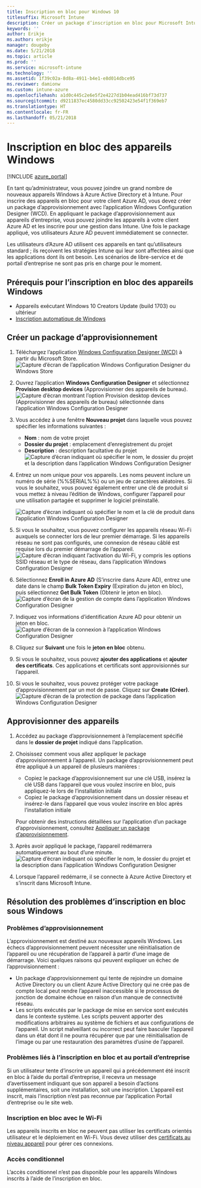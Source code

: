```yaml
---
title: Inscription en bloc pour Windows 10
titlesuffix: Microsoft Intune
description: Créer un package d’inscription en bloc pour Microsoft Intune
keywords: ''
author: Erikje
ms.author: erikje
manager: dougeby
ms.date: 5/21/2018
ms.topic: article
ms.prod: ''
ms.service: microsoft-intune
ms.technology: ''
ms.assetid: 1f39c02a-8d8a-4911-b4e1-e8d014dbce95
ms.reviewer: damionw
ms.custom: intune-azure
ms.openlocfilehash: a1d0c445c2e6e5f2e4227d1b04ead416bf73d737
ms.sourcegitcommit: d9211837ec4580dd33cc92502423e54f1f369eb7
ms.translationtype: HT
ms.contentlocale: fr-FR
ms.lasthandoff: 05/21/2018
---
```

# <a name="bulk-enrollment-for-windows-devices"></a>Inscription en bloc des appareils Windows

[!INCLUDE [azure_portal](./includes/azure_portal.md)]

En tant qu’administrateur, vous pouvez joindre un grand nombre de nouveaux appareils Windows à Azure Active Directory et à Intune. Pour inscrire des appareils en bloc pour votre client Azure AD, vous devez créer un package d’approvisionnement avec l’application Windows Configuration Designer (WCD). En appliquant le package d’approvisionnement aux appareils d’entreprise, vous pouvez joindre les appareils à votre client Azure AD et les inscrire pour une gestion dans Intune. Une fois le package appliqué, vos utilisateurs Azure AD peuvent immédiatement se connecter.

Les utilisateurs d’Azure AD utilisent ces appareils en tant qu’utilisateurs standard ; ils reçoivent les stratégies Intune qui leur sont affectées ainsi que les applications dont ils ont besoin. Les scénarios de libre-service et de portail d’entreprise ne sont pas pris en charge pour le moment.

## <a name="prerequisites-for-windows-devices-bulk-enrollment"></a>Prérequis pour l’inscription en bloc des appareils Windows

- Appareils exécutant Windows 10 Creators Update (build 1703) ou ultérieur
- [Inscription automatique de Windows](windows-enroll.md#enable-windows-10-automatic-enrollment)

## <a name="create-a-provisioning-package"></a>Créer un package d’approvisionnement

1. Téléchargez l’application [Windows Configuration Designer (WCD)](https://www.microsoft.com/store/apps/9nblggh4tx22) à partir du Microsoft Store.
   ![Capture d’écran de l’application Windows Configuration Designer du Windows Store](media/bulk-enroll-store.png)

2. Ouvrez l’application **Windows Configuration Designer** et sélectionnez **Provision desktop devices** (Approvisionner des appareils de bureau).
   ![Capture d’écran montrant l’option Provision desktop devices (Approvisionner des appareils de bureau) sélectionnée dans l’application Windows Configuration Designer](media/bulk-enroll-select.png)

3. Vous accédez à une fenêtre **Nouveau projet** dans laquelle vous pouvez spécifier les informations suivantes :
   - **Nom** : nom de votre projet
   - **Dossier du projet** : emplacement d’enregistrement du projet
   - **Description** : description facultative du projet ![Capture d’écran indiquant où spécifier le nom, le dossier du projet et la description dans l’application Windows Configuration Designer](media/bulk-enroll-name.png)

4. Entrez un nom unique pour vos appareils. Les noms peuvent inclure un numéro de série (%%SERIAL%%) ou un jeu de caractères aléatoires. Si vous le souhaitez, vous pouvez également entrer une clé de produit si vous mettez à niveau l’édition de Windows, configurer l’appareil pour une utilisation partagée et supprimer le logiciel préinstallé.

   ![Capture d’écran indiquant où spécifier le nom et la clé de produit dans l’application Windows Configuration Designer](media/bulk-enroll-device.png)

5. Si vous le souhaitez, vous pouvez configurer les appareils réseau Wi-Fi auxquels se connecter lors de leur premier démarrage.  Si les appareils réseau ne sont pas configurés, une connexion de réseau câblé est requise lors du premier démarrage de l’appareil.
   ![Capture d’écran indiquant l’activation du Wi-Fi, y compris les options SSID réseau et le type de réseau, dans l’application Windows Configuration Designer](media/bulk-enroll-network.png)

6. Sélectionnez **Enroll in Azure AD** (S’inscrire dans Azure AD), entrez une date dans le champ **Bulk Token Expiry** (Expiration du jeton en bloc), puis sélectionnez **Get Bulk Token** (Obtenir le jeton en bloc).
   ![Capture d’écran de la gestion de compte dans l’application Windows Configuration Designer](media/bulk-enroll-account.png)

7. Indiquez vos informations d’identification Azure AD pour obtenir un jeton en bloc.
   ![Capture d’écran de la connexion à l’application Windows Configuration Designer](media/bulk-enroll-cred.png)

8. Cliquez sur **Suivant** une fois le **jeton en bloc** obtenu.

9. Si vous le souhaitez, vous pouvez **ajouter des applications** et **ajouter des certificats**. Ces applications et certificats sont approvisionnés sur l’appareil.

10. Si vous le souhaitez, vous pouvez protéger votre package d’approvisionnement par un mot de passe.  Cliquez sur **Create (Créer)**.
    ![Capture d’écran de la protection de package dans l’application Windows Configuration Designer](media/bulk-enroll-create.png)

## <a name="provision-devices"></a>Approvisionner des appareils

1. Accédez au package d’approvisionnement à l’emplacement spécifié dans le **dossier de projet** indiqué dans l’application.

2. Choisissez comment vous allez appliquer le package d’approvisionnement à l’appareil.  Un package d’approvisionnement peut être appliqué à un appareil de plusieurs manières :
   - Copiez le package d’approvisionnement sur une clé USB, insérez la clé USB dans l’appareil que vous voulez inscrire en bloc, puis appliquez-le lors de l’installation initiale
   - Copiez le package d’approvisionnement dans un dossier réseau et insérez-le dans l’appareil que vous voulez inscrire en bloc après l’installation initiale

   Pour obtenir des instructions détaillées sur l’application d’un package d’approvisionnement, consultez [Appliquer un package d’approvisionnement](https://technet.microsoft.com/itpro/windows/configure/provisioning-apply-package).

3. Après avoir appliqué le package, l’appareil redémarrera automatiquement au bout d’une minute.
   ![Capture d’écran indiquant où spécifier le nom, le dossier du projet et la description dans l’application Windows Configuration Designer](media/bulk-enroll-add.png)

4. Lorsque l’appareil redémarre, il se connecte à Azure Active Directory et s’inscrit dans Microsoft Intune.

## <a name="troubleshooting-windows-bulk-enrollment"></a>Résolution des problèmes d’inscription en bloc sous Windows

### <a name="provisioning-issues"></a>Problèmes d’approvisionnement
L’approvisionnement est destiné aux nouveaux appareils Windows. Les échecs d’approvisionnement peuvent nécessiter une réinitialisation de l’appareil ou une récupération de l’appareil à partir d’une image de démarrage. Voici quelques raisons qui peuvent expliquer un échec de l’approvisionnement :

- Un package d’approvisionnement qui tente de rejoindre un domaine Active Directory ou un client Azure Active Directory qui ne crée pas de compte local peut rendre l’appareil inaccessible si le processus de jonction de domaine échoue en raison d’un manque de connectivité réseau.
- Les scripts exécutés par le package de mise en service sont exécutés dans le contexte système. Les scripts peuvent apporter des modifications arbitraires au système de fichiers et aux configurations de l’appareil. Un script malveillant ou incorrect peut faire basculer l’appareil dans un état dont il ne pourra récupérer que par une réinitialisation de l’image ou par une restauration des paramètres d’usine de l’appareil.

### <a name="problems-with-bulk-enrollment-and-company-portal"></a>Problèmes liés à l’inscription en bloc et au portail d’entreprise
Si un utilisateur tente d’inscrire un appareil qui a précédemment été inscrit en bloc à l’aide du portail d’entreprise, il recevra un message d’avertissement indiquant que son appareil a besoin d’actions supplémentaires, soit une installation, soit une inscription. L’appareil est inscrit, mais l’inscription n’est pas reconnue par l’application Portail d’entreprise ou le site web.

### <a name="bulk-enrollment-with-wi-fi"></a>Inscription en bloc avec le Wi-Fi 

Les appareils inscrits en bloc ne peuvent pas utiliser les certificats orientés utilisateur et le déploiement en Wi-Fi. Vous devez utiliser des [certificats au niveau appareil](certificates-configure.md) pour gérer ces connexions. 

### <a name="conditional-access"></a>Accès conditionnel
L’accès conditionnel n’est pas disponible pour les appareils Windows inscrits à l’aide de l’inscription en bloc.
